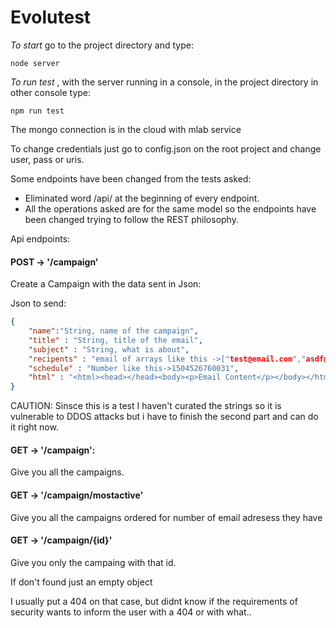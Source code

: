 # Evolutest

*To start* go to the project directory and type:
```
node server
```

*To run test* , with the server running in a console, in the project directory in other console type:

```
npm run test
```

The mongo connection is in the cloud with mlab service

To change credentials just go to config.json on the root project and change user, pass or uris.

Some endpoints have been changed from the tests asked:

- Eliminated word /api/ at the beginning of every endpoint.
- All the operations asked are for the same model so the endpoints have been changed trying to follow the REST philosophy.

Api endpoints:

#### POST -> '/campaign'

Create a Campaign with the data sent in Json:

Json to send:

```json
{
	"name":"String, name of the campaign",
	"title" : "String, title of the email",
	"subject" : "String, what is about",
	"recipents" : "email of arrays like this ->["test@email.com","asdf@asf.com","lastexample@jejeje.com"]",
	"schedule" : "Number like this->1504526760031",
	"html" : "<html><head></head><body><p>Email Content</p></body></html>"
}
```

CAUTION: Sinsce this is a test I haven't curated the strings so it is vulnerable to DDOS attacks
but i have to finish the second part and can do it right now.

#### GET -> '/campaign':

Give you all the campaigns.

#### GET -> '/campaign/mostactive'

Give you all the campaigns ordered for number of email adresess they have

#### GET -> '/campaign/{id}'

Give you only the campaing with that id.

If don't found just an empty object

I usually put a 404 on that case, but didnt know if the requirements of security wants to inform the user with a 404 or with what..




